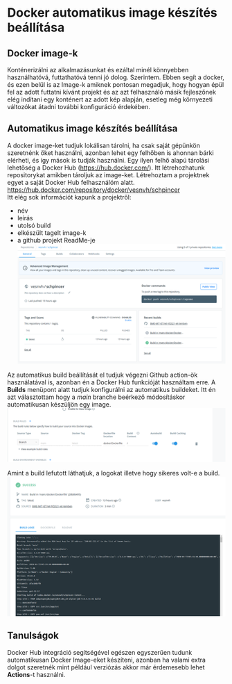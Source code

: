 # Docker automatikus image készítés beállítása

## Docker image-k
Konténerizálni az alkalmazásunkat és ezáltal minél könnyebben használhatóvá, futtathatóvá tenni 
jó dolog. Szerintem. Ebben segít a docker, és ezen belül is az Image-k amiknek pontosan megadjuk, hogy
hogyan épül fel az adott futtatni kívánt projekt és az azt felhasználó másik fejleszőnek elég indítani
egy konténert az adott kép alapján, esetleg még környezeti változókat átadni további konfiguráció érdekében.

## Automatikus image készítés beállítása
A docker image-ket tudjuk lokálisan tárolni, ha csak saját gépünkön szeretnénk őket használni, azonban
lehet egy felhőben is ahonnan bárki elérheti, és így mások is tudják használni. Egy ilyen felhő alapú
tárolási lehetőség a Docker Hub (https://hub.docker.com/). Itt létrehozhatunk repositorykat amikben
tároljuk az image-ket. Létrehoztam a projektnek egyet a saját Docker Hub felhasználóm alatt. \
https://hub.docker.com/repository/docker/vesnvh/schpincer  
Itt elég sok információt kapunk a projektről:
- név
- leírás
- utolsó build
- elkészült tagelt image-k
- a github projekt ReadMe-je  
![Docker Hub](./img/docker-hub.png)
  
Az automatikus build beállítását el tudjuk végezni Github action-ök használatával is, azonban én 
a Docker Hub funkcióját használtam erre. A __Builds__ menüpont alatt tudjuk konfigurálni az automatikus buildeket.
Itt én azt választottam hogy a _main_ branche beérkező módosításkor automatikusan készüljön egy image.
![Automatic builds](./img/hub-auto-build.png)

Amint a build lefutott láthatjuk, a logokat illetve hogy sikeres volt-e a build.
![Automatic builds](./img/hub-build-2.png)

## Tanulságok
Docker Hub integráció segítségével egészen egyszerűen tudunk automatikusan Docker Image-eket készíteni, azonban
ha valami extra dolgot szeretnék mint például verziózás akkor már érdemesebb lehet __Actions__-t használni.